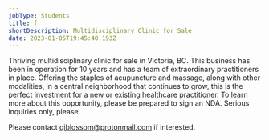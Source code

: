 ```yaml
---
jobType: Students
title: f
shortDescription: Multidisciplinary Clinic for Sale
date: 2023-01-05T19:45:40.193Z
---
```

Thriving multidisciplinary clinic for sale in Victoria, BC. This business has been in operation for 10 years and has a team of extraordinary practitioners in place. Offering the staples of acupuncture and massage, along with other modalities, in a central neighborhood that continues to grow, this is the perfect investment for a new or existing healthcare practitioner. To learn more about this opportunity, please be prepared to sign an NDA. Serious inquiries only, please.

P﻿lease contact qiblossom@protonmail.com if interested.